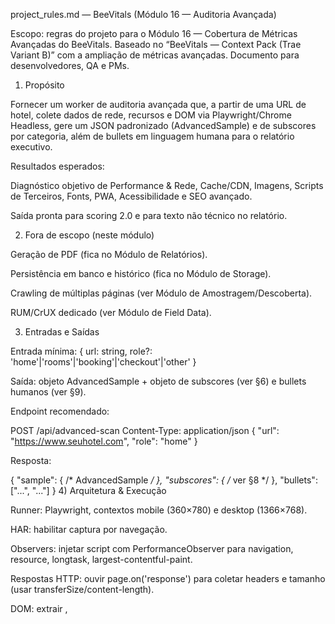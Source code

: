 project_rules.md — BeeVitals (Módulo 16 — Auditoria Avançada)

Escopo: regras do projeto para o Módulo 16 — Cobertura de Métricas Avançadas do BeeVitals. Baseado no “BeeVitals — Context Pack (Trae Variant B)” com a ampliação de métricas avançadas. Documento para desenvolvedores, QA e PMs.

1) Propósito

Fornecer um worker de auditoria avançada que, a partir de uma URL de hotel, colete dados de rede, recursos e DOM via Playwright/Chrome Headless, gere um JSON padronizado (AdvancedSample) e de subscores por categoria, além de bullets em linguagem humana para o relatório executivo.

Resultados esperados:

Diagnóstico objetivo de Performance & Rede, Cache/CDN, Imagens, Scripts de Terceiros, Fonts, PWA, Acessibilidade e SEO avançado.

Saída pronta para scoring 2.0 e para texto não técnico no relatório.

2) Fora de escopo (neste módulo)

Geração de PDF (fica no Módulo de Relatórios).

Persistência em banco e histórico (fica no Módulo de Storage).

Crawling de múltiplas páginas (ver Módulo de Amostragem/Descoberta).

RUM/CrUX dedicado (ver Módulo de Field Data).

3) Entradas e Saídas

Entrada mínima: { url: string, role?: 'home'|'rooms'|'booking'|'checkout'|'other' }

Saída: objeto AdvancedSample + objeto de subscores (ver §6) e bullets humanos (ver §9).

Endpoint recomendado:

POST /api/advanced-scan
Content-Type: application/json
{
  "url": "https://www.seuhotel.com",
  "role": "home"
}

Resposta:

{
  "sample": { /* AdvancedSample */ },
  "subscores": { /* ver §8 */ },
  "bullets": ["...", "..."]
}
4) Arquitetura & Execução

Runner: Playwright, contextos mobile (360×780) e desktop (1366×768).

HAR: habilitar captura por navegação.

Observers: injetar script com PerformanceObserver para navigation, resource, longtask, largest-contentful-paint.

Respostas HTTP: ouvir page.on('response') para coletar headers e tamanho (usar transferSize/content-length).

DOM: extrair <img>, <script>, <link>, <meta>, JSON‑LD, e CSS injetado.

Timeout padrão: 20s por página (configurável). Repetir uma vez em falha transitória.

5) JSON Contract — AdvancedSample
export type AdvancedSample = {
  url: string
  viewport: 'mobile'|'desktop'
  timings: {
    dns_ms?: number; connect_ms?: number; tls_ms?: number; ttfb_ms?: number;
    response_ms?: number; mainThread_ms?: number; longTasks_count?: number; longTasks_total_ms?: number;
    serverTiming?: { name:string; dur_ms?:number; desc?:string }[]
  }
  resources: {
    requests_total: number
    bytes: { js:number; css:number; img:number; font:number; html:number; other:number }
  }
  cacheCdn: {
    cdn?: { vendor?: 'Cloudflare'|'Akamai'|'Fastly'|'CloudFront'|'AzureFD'|'GoogleCDN'|'Other'; evidence: string[] }
    compressionCoverage_pct?: number
    cacheable_pct?: number
    headersSample?: { url:string; contentType?:string; encoding?:string; cacheControl?:string; vary?:string }[]
  }
  images: {
    total: number; webp_pct:number; avif_pct:number; jpg_png_pct:number
    lazy_pct:number; wrongDims_count:number; heroPreloaded:boolean; lcpUrl?:string
  }
  thirdParties: {
    total_requests:number; total_bytes:number
    byDomain: { domain:string; bytes:number; blocking:boolean; category:'chat'|'analytics'|'ads'|'tag_manager'|'social'|'widget'|'unknown' }[]
  }
  fonts: {
    total:number; withFontDisplay_pct:number; preloaded_count:number; subset_hint:boolean
  }
  pwa: { manifest:boolean; serviceWorker:boolean; offlineBasic:boolean; a2hsReady:boolean }
  a11y: { issues_total:number; byCategory:{ contrast?:number; alt?:number; labels?:number; focus?:number; keyboard?:number } }
  seo: {
    indexable:boolean; canonical:boolean; og:boolean; twitter:boolean;
    schema:string[]; hreflangPairs_ok:boolean
  }
}

Valores ausentes devem ser omitidos ou definidos como undefined (não usar null).

6) Coleta — Regras e Fórmulas

Timings

dns_ms = domainLookupEnd - domainLookupStart

connect_ms = connectEnd - connectStart

tls_ms = secureConnectionStart ? (connectEnd - secureConnectionStart) : 0

ttfb_ms = responseStart - requestStart

response_ms = responseEnd - responseStart

longTasks_*: somar PerformanceObserver('longtask'). mainThread_ms = longTasks_total_ms + 0.6 * (TBT_ms || 0) (fallback heurístico).

serverTiming: parsear header server-timing da resposta principal.

Resumo de recursos

requests_total = total HAR.

bytes.* por content-type (fallback por extensão). Se sem content-length, usar transferSize.

Cache/CDN

CDN: detectar via headers (cf-ray, x-amz-cf-*, x-akamai-*, x-served-by, via, x-azure-ref) ou CNAME.

Compressão: cobertura = % de responses textuais (text/*, application/javascript|json|xml|svg) com content-encoding ∈ {br,gzip}.

Cacheável: % de responses textuais com cache-control adequado (max-age>=86400) — HTML pode ser no-store.

Imagens

Formatos por content-type/extensão → webp_pct, avif_pct, jpg_png_pct.

lazy_pct = % de <img> com loading="lazy" ou padrão equivalente.

wrongDims_count = nº de <img> com dimensões renderizadas divergentes >20% do arquivo (precisa avaliar naturalWidth/Height).

heroPreloaded = existência de <link rel="preload" as="image" href="{lcpUrl}">.

Scripts de terceiros

Domínio ≠ host base → classificar por regex list: analytics (googletagmanager.com, google-analytics.com, facebook.net, clarity.ms, doubleclick.net, hotjar.com...), chat (intercom.io, crisp.chat, tawk.to, zendesk.com, drift.com...), ads, sociais, widgets.

blocking=true para <script> sem async|defer no <head>.

Fonts

Verificar @font-face → font-display (conta ok para swap|optional).

preloaded_count por <link rel="preload" as="font">.

subset_hint se nome do arquivo contém -subset|latin|latin-ext ou se CSS usa unicode-range específico.

PWA

manifest via <link rel="manifest"> e validação básica (name/short_name, icons 192/512, display = standalone|minimal-ui).

serviceWorker via navigator.serviceWorker.getRegistrations().

offlineBasic se SW registra fetch handler.

a2hsReady se manifest válido + ícones + display correto.

A11y

Injetar axe-core e executar axe.run(). Agrupar em contrast, alt, labels, focus, keyboard.

SEO avançado

indexable se não houver <meta name="robots" content="noindex"> e robots.txt não bloquear /.

canonical absoluto e consistente.

og e twitter com title, description, image.

schema = tipos JSON‑LD/Microdata encontrados (Hotel, LodgingBusiness, Organization, BreadcrumbList, AggregateRating).

hreflangPairs_ok = reciprocidade entre páginas de idiomas.

7) Resiliência & Erros

Se algum coletor falhar, preencher parcialmente o AdvancedSample e registrar aviso em log.

Nunca lançar erro não tratado para a UI. Retornar 200 com campo warnings: string[] quando apropriado.

Limites: máximo de 200 respostas inspecionadas por amostra; headers headersSample limitado a 10 URLs por tipo.

8) Scoring — Subscores por Categoria

Função pura scoreAdvanced(sample: AdvancedSample): { perfNet:number; resources:number; cacheCdn:number; images:number; thirdParties:number; fonts:number; pwa:number; a11y:number; seo:number }

Pesos móveis: se viewport='mobile', aplique ×1.0; se desktop, aplique ×0.7 em dimensões técnicas ao consolidar no relatório geral.

Thresholds sugeridos (lineares entre ótimo→ruim):

perfNet: 100 em ttfb<=800ms, dns<=100ms, tls<=300ms, longTasks_total<=200ms & count<=5; 0 em ttfb>1800ms ou dns>300ms ou tls>800ms ou longTasks_total>4000ms ou count>50.

resources: 100 em img<=700KB, js<=200KB, requests<=60; 0 em img>3MB ou js>1MB ou requests>200.

cacheCdn: 100 se compression>=90% e cacheable>=75% e CDN detectada; 50 sem CDN ou compression<60%; 0 em compression<20%.

images: 100 se webp+avif>=80%, lazy>=70%, wrongDims==0, heroPreloaded=true.

thirdParties: 100 se total_bytes<=150KB e nenhum blocking; 50 com 1 blocking leve; 0 com bytes>1MB ou >=3 blockings.

fonts: 100 se withFontDisplay_pct==100, preloaded_count>=1 quando houver FOIT, subset_hint=true.

pwa: 100 com manifest+SW+a2hs; 50 apenas manifest; 0 nenhum.

a11y: 100 sem violações; 70 ≤5; 0 >50.

seo: 100 se indexable && canonical && og && twitter && schema inclui (Hotel|LodgingBusiness) && hreflangPairs_ok (quando multilíngue).

Observação: não “punir duplamente”. Se uma dimensão não se aplica (ex.: site 100% estático sem PWA), apenas marque como 0 informativo mas sem reduzir o score final global — a agregação final decide o peso real por contexto.

9) Saída em Linguagem Humana (templates)

Cada categoria deve gerar 1 diagnóstico + 1 ação + 1 benefício:

Servidor lento (TTFB) → “O site começa a responder em {ttfb_ms}ms. Ativar cache/CDN reduz a espera — menos desistências no celular.”

Recursos pesados → “A página carrega {bytes_total}MB em {requests} itens. Enxugar scripts e comprimir fotos acelera — mais reservas concluídas.”

Cache/CDN → “Arquivos não estão comprimidos. Ligar brotli/gzip deixa tudo mais leve — abre mais rápido no 4G.”

Imagens → “Poucas fotos em WebP/AVIF. Trocar formatos reduz tamanho — conteúdo aparece antes.”

Terceiros → “Scripts de chat/pixel bloqueiam a tela. Carregar depois mantém a velocidade — botões respondem na hora.”

Fonts → “Fontes esperam baixar para aparecer. Usar font-display: swap evita atraso — leitura imediata.”

PWA → “Sem atalho instalável. Manifesto + Service Worker ajudam quem volta sempre — acesso rápido.”

A11y → “Há problemas de contraste e descrições. Ajustar cores e alt melhora leitura — experiência inclusiva.”

SEO → “Faltam tags sociais e dados do hotel. Adicionar schema.org/Hotel ajuda o Google — mais destaque.”

Selecione 3–5 bullets com maior impacto para exibir no Resumo Executivo.

10) Qualidade, Logs e Observabilidade

Logs: prefixo [BeeVitals][16], com level, url, viewport, tempo total, tamanho HAR, nº de warnings.

Métricas: p95 do tempo por varredura; taxa de erro por domínio; cobertura de compressão.

Feature flags: BV_ENABLE_A11Y, BV_ENABLE_PWA, BV_HEADERS_SAMPLE_SIZE.

11) Segurança & Privacidade

Não coletar dados pessoais; não enviar cookies para endpoints de terceiros.

Restringir navegação a mesma origem da URL solicitada (sem seguir links externos automaticamente).

Respeitar robots.txt apenas para crawling (não aplicável a simples fetch da página requisitada).

12) Testes (obrigatórios)

Unit: parsers (parseTimings, detectCdn, analyzeImages, classifyThirdParties, analyzeFonts, checkPwa, runAxe, analyzeSeo).

Unit: scoreAdvanced com casos limítrofes e pesos por viewport.

Fixtures: 3 domínios de exemplo, salvar JSON de AdvancedSample.

E2E leve: varrer uma URL conhecida e validar shape + ranges.

13) Critérios de Aceite

POST /api/advanced-scan responde 200 com AdvancedSample, subscores e 3–5 bullets.

Tempo médio ≤ 20s por página em rede padrão.

Falhas parciais não derrubam a rota; warnings documentados.

Testes unitários > 80% das funções críticas e E2E leve passando.

14) Convenções de Código

TypeScript estrito; funções puras para scoring e mapeamento de texto.

Nada de valores mágicos: thresholds em src/config/advanced-thresholds.ts.

Limite de dependências: Playwright, axe-core, zod (opcional p/ validação), nenhuma lib pesada de UI neste módulo.

15) Checklist de PR




16) Roadmap imediato (próximos passos)

Integração com Amostragem de Páginas (Módulo Descoberta).

Consolidação no score 2.0 global do relatório.

Export dos bullets no Resumo Executivo.

17) Exemplos de uso
curl -X POST https://beevitals.app/api/advanced-scan \
  -H 'Content-Type: application/json' \
  -d '{"url":"https://www.exemplohotel.com","role":"home"}'
18) Decisões registradas (ADR)

ADR‑001: mainThread_ms inclui longTasks_total_ms + 60% do TBT (fallback) — motivo: aproximar percepção de travamento.

ADR‑002: Limite de 200 respostas inspecionadas por amostra — motivo: controle de tempo e memória.

ADR‑003: Punição zero para ausência de PWA no score global — motivo: evitar viés contra sites que não precisam de PWA.